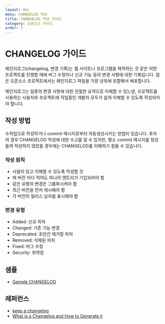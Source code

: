```yaml
---
layout: doc
menu: CHANGELOG 작성
title: CHANGELOG 작성 가이드
category: 오픈소스 가이드
order: 7
---
```

# CHANGELOG 가이드

체인지로그(changelog, 변경 기록)는 웹 사이트나 프로그램을 제작하는 것 같은 어떤 프로젝트를 진행할 때에 버그 수정이나 신규 기능 등의 변경 사항에 대한 기록입니다. 많은 오픈소스 프로젝트에서는 체인지로그 파일을 가장 상위에 포함해서 배포합니다.

체인지로그는 일종의 변경 사항에 대한 친절한 요약으로 이해할 수 있느넫, 프로젝트를 사용하는 사용자와 프로젝트에 작업중인 개발자 모두가 쉽게 이해할 수 있도록 작성되어야 합니다.

## 작성 방법
수작업으로 작성하거나 commit 메시지로부터 자동생성시키는 방법이 있습니다. 후자의 경우 CHANGELOG 작성에 대한 수고를 덜 수 있지만, 평소 commit 메시지를 정성들여 작성하지 않았을 경우에는 CHANGELOG를 이해하기 힘들 수 있습니다. 

### 작성 원칙
- 사람이 읽고 이해할 수 있도록 작성할 것
- 매 버전 마다 적어도 하나의 엔트리가 기입되어야 함
- 같은 유형의 변경은 그룹화시켜야 함
- 최근 버전을 먼저 제시해야 함
- 각 버전의 릴리스 날자를 표시해야 함

### 변경 유형
- Added: 신규 피처
- Changed: 기존 기능 변경
- Deprecated: 조만간 제거할 피처
- Removed: 삭제된 피처
- Fixed: 버그 수정
- Security: 취약점  

## 샘플
- [Sample CHANGELOG](https://gist.github.com/juampynr/4c18214a8eb554084e21d6e288a18a2c)

## 레퍼런스
- [keep a changelog](https://keepachangelog.com/en/1.0.0/)
- [What is a Changelog and How to Generate it](https://www.freecodecamp.org/news/a-beginners-guide-to-git-what-is-a-changelog-and-how-to-generate-it/)